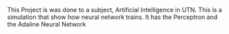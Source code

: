 This Project is was done to a subject, Artificial Intelligence in UTN.
This is a simulation that show how neural network trains. It has the Perceptron and the Adaline Neural Network